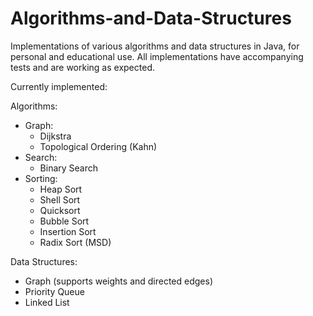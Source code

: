 # Algorithms-and-Data-Structures
Implementations of various algorithms and data structures in Java, for personal and educational use. All implementations have accompanying tests and are working as expected.



Currently implemented:

Algorithms:
* Graph:
  * Dijkstra
  * Topological Ordering (Kahn)
* Search:
  * Binary Search
* Sorting:
  * Heap Sort
  * Shell Sort
  * Quicksort
  * Bubble Sort
  * Insertion Sort
  * Radix Sort (MSD)
  
Data Structures:
* Graph (supports weights and directed edges)
* Priority Queue
* Linked List
